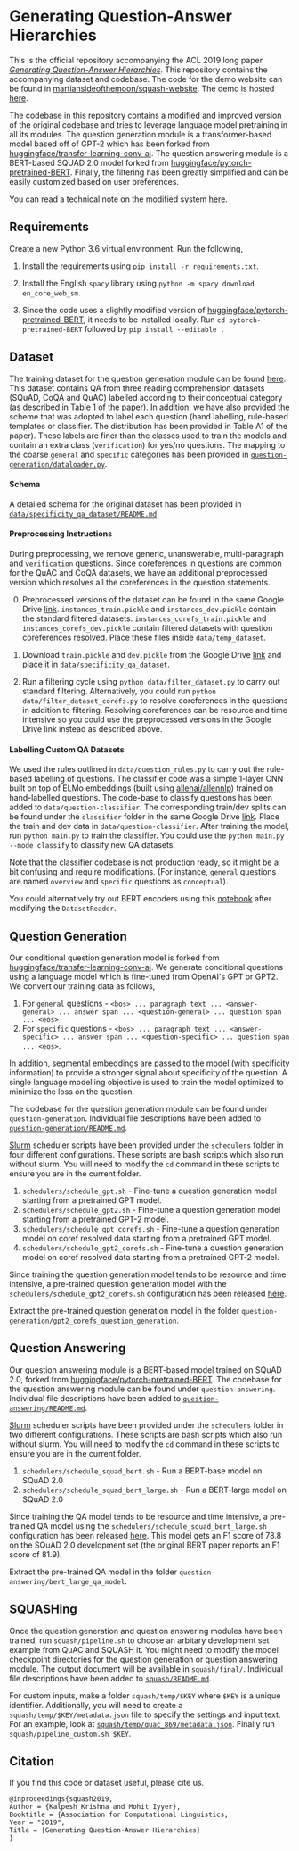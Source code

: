 # Generating Question-Answer Hierarchies

This is the official repository accompanying the ACL 2019 long paper *[Generating Question-Answer Hierarchies](https://arxiv.org/abs/1906.02622)*. This repository contains the accompanying dataset and codebase. The code for the demo website can be found in [martiansideofthemoon/squash-website](https://github.com/martiansideofthemoon/squash-website). The demo is hosted [here](http://squash.cs.umass.edu:3000/?id=04bf8a42f934944809e76ec1).

The codebase in this repository contains a modified and improved version of the original codebase and tries to leverage language model pretraining in all its modules. The question generation module is a transformer-based model based off of GPT-2 which has been forked from [huggingface/transfer-learning-conv-ai](https://github.com/huggingface/transfer-learning-conv-ai). The question answering module is a BERT-based SQUAD 2.0 model forked from [huggingface/pytorch-pretrained-BERT](https://github.com/huggingface/pytorch-pretrained-BERT). Finally, the filtering has been greatly simplified and can be easily customized based on user preferences.

You can read a technical note on the modified system [here](https://arxiv.org/pdf/1906.02622.pdf#page=15).

## Requirements

Create a new Python 3.6 virtual environment. Run the following,

1. Install the requirements using `pip install -r requirements.txt`.

2. Install the English `spacy` library using `python -m spacy download en_core_web_sm`.

2. Since the code uses a slightly modified version of [huggingface/pytorch-pretrained-BERT](https://github.com/huggingface/pytorch-pretrained-BERT), it needs to be installed locally. Run `cd pytorch-pretrained-BERT` followed by `pip install --editable .`

## Dataset

The training dataset for the question generation module can be found [here](https://drive.google.com/drive/folders/1FlVtPgyBiJIEOIecnNLH3cg0EbKkK0Z4?usp=sharing). This dataset contains QA from three reading comprehension datasets (SQuAD, CoQA and QuAC) labelled according to their conceptual category (as described in Table 1 of the paper). In addition, we have also provided the scheme that was adopted to label each question (hand labelling, rule-based templates or classifier. The distribution has been provided in Table A1 of the paper). These labels are finer than the classes used to train the models and contain an extra class (`verification`) for yes/no questions. The mapping to the coarse `general` and `specific` categories has been provided in [`question-generation/dataloader.py`](question-generation/dataloader.py#L11-L19).

#### Schema

A detailed schema for the original dataset has been provided in [`data/specificity_qa_dataset/README.md`](data/specificity_qa_dataset/README.md).

#### Preprocessing Instructions

During preprocessing, we remove generic, unanswerable, multi-paragraph and `verification` questions. Since coreferences in questions are common for the QuAC and CoQA datasets, we have an additional preprocessed version which resolves all the coreferences in the question statements.

0. Preprocessed versions of the dataset can be found in the same Google Drive [link](https://drive.google.com/drive/folders/1FlVtPgyBiJIEOIecnNLH3cg0EbKkK0Z4?usp=sharing). `instances_train.pickle` and `instances_dev.pickle` contain the standard filtered datasets. `instances_corefs_train.pickle` and `instances_corefs_dev.pickle` contain filtered datasets with question coreferences resolved. Place these files inside `data/temp_dataset`.

1. Download `train.pickle` and `dev.pickle` from the Google Drive [link](https://drive.google.com/drive/folders/1FlVtPgyBiJIEOIecnNLH3cg0EbKkK0Z4?usp=sharing) and place it in `data/specificity_qa_dataset`.

2. Run a filtering cycle using `python data/filter_dataset.py` to carry out standard filtering. Alternatively, you could run `python data/filter_dataset_corefs.py` to resolve coreferences in the questions in addition to filtering. Resolving coreferences can be resource and time intensive so you could use the preprocessed versions in the Google Drive link instead as described above.

#### Labelling Custom QA Datasets

We used the rules outlined in `data/question_rules.py` to carry out the rule-based labelling of questions. The classifier code was a simple 1-layer CNN built on top of ELMo embeddings (built using [allenai/allennlp](https://github.com/allenai/allennlp)) trained on hand-labelled questions. The code-base to classify questions has been added to `data/question-classifier`. The corresponding train/dev splits can be found under the `classifier` folder in the same Google Drive [link](https://drive.google.com/drive/folders/1FlVtPgyBiJIEOIecnNLH3cg0EbKkK0Z4?usp=sharing). Place the train and dev data in `data/question-classifier`. After training the model, run `python main.py` to train the classifier. You could use the `python main.py --mode classify` to classify new QA datasets.

Note that the classifier codebase is not production ready, so it might be a bit confusing and require modifications. (For instance, `general` questions are named `overview` and `specific` questions as `conceptual`).

You could alternatively try out BERT encoders using this [notebook](https://colab.research.google.com/drive/1Qvw5AJbcZXcPrkwM2nQp5zV00eM1aj0j) after modifying the `DatasetReader`.

## Question Generation

Our conditional question generation model is forked from [huggingface/transfer-learning-conv-ai](https://github.com/huggingface/transfer-learning-conv-ai). We generate conditional questions using a language model which is fine-tuned from OpenAI's GPT or GPT2. We convert our training data as follows,

1. For `general` questions - `<bos> ... paragraph text ... <answer-general> ... answer span ... <question-general> ... question span ... <eos>`
2. For `specific` questions - `<bos> ... paragraph text ... <answer-specific> ... answer span ... <question-specific> ... question span ... <eos>`.

In addition, segmental embeddings are passed to the model (with specificity information) to provide a stronger signal about specificity of the question. A single language modelling objective is used to train the model optimized to minimize the loss on the question.

The codebase for the question generation module can be found under `question-generation`. Individual file descriptions have been added to [`question-generation/README.md`](question-generation/README.md).

[Slurm](https://slurm.schedmd.com/documentation.html) scheduler scripts have been provided under the `schedulers` folder in four different configurations. These scripts are bash scripts which also run without slurm. You will need to modify the `cd` command in these scripts to ensure you are in the current folder.

1. `schedulers/schedule_gpt.sh` - Fine-tune a question generation model starting from a pretrained GPT model.
2. `schedulers/schedule_gpt2.sh` - Fine-tune a question generation model starting from a pretrained GPT-2 model.
3. `schedulers/schedule_gpt_corefs.sh` - Fine-tune a question generation model on coref resolved data starting from a pretrained GPT model.
4. `schedulers/schedule_gpt2_corefs.sh` - Fine-tune a question generation model on coref resolved data starting from a pretrained GPT-2 model.

Since training the question generation model tends to be resource and time intensive, a pre-trained question generation model with the `schedulers/schedule_gpt2_corefs.sh` configuration has been released [here](https://drive.google.com/drive/folders/1HEbm_sHDAAcylKIF4vIvZ9N2jEA7I5Em?usp=sharing).

Extract the pre-trained question generation model in the folder `question-generation/gpt2_corefs_question_generation`.

## Question Answering

Our question answering module is a BERT-based model trained on SQuAD 2.0, forked from [huggingface/pytorch-pretrained-BERT](https://github.com/huggingface/pytorch-pretrained-BERT). The codebase for the question answering module can be found under `question-answering`. Individual file descriptions have been added to [`question-answering/README.md`](question-answering/README.md).

[Slurm](https://slurm.schedmd.com/documentation.html) scheduler scripts have been provided under the `schedulers` folder in two different configurations. These scripts are bash scripts which also run without slurm. You will need to modify the `cd` command in these scripts to ensure you are in the current folder.

1. `schedulers/schedule_squad_bert.sh` - Run a BERT-base model on SQuAD 2.0
2. `schedulers/schedule_squad_bert_large.sh` - Run a BERT-large model on SQuAD 2.0

Since training the QA model tends to be resource and time intensive, a pre-trained QA model using the `schedulers/schedule_squad_bert_large.sh` configuration has been released [here](https://drive.google.com/drive/folders/1D3fIPuwn0C0zIMg29QSKcnSAc8HfNemd?usp=sharing). This model gets an F1 score of 78.8 on the SQuAD 2.0 development set (the original BERT paper reports an F1 score of 81.9).

Extract the pre-trained QA model in the folder `question-answering/bert_large_qa_model`.

## SQUASHing

Once the question generation and question answering modules have been trained, run `squash/pipeline.sh` to choose an arbitary development set example from QuAC and SQUASH it. You might need to modify the model checkpoint directories for the question generation or question answering module. The output document will be available in `squash/final/`. Individual file descriptions have been added to [`squash/README.md`](squash/README.md).

For custom inputs, make a folder `squash/temp/$KEY` where `$KEY` is a unique identifier. Additionally, you will need to create a `squash/temp/$KEY/metadata.json` file to specify the settings and input text. For an example, look at [`squash/temp/quac_869/metadata.json`](squash/temp/quac_869/metadata.json). Finally run `squash/pipeline_custom.sh $KEY`.

## Citation

If you find this code or dataset useful, please cite us.

```
@inproceedings{squash2019,
Author = {Kalpesh Krishna and Mohit Iyyer},
Booktitle = {Association for Computational Linguistics,
Year = "2019",
Title = {Generating Question-Answer Hierarchies}
}
```
